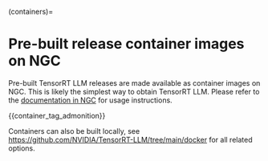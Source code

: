 (containers)=

# Pre-built release container images on NGC

Pre-built TensorRT LLM releases are made available as container images
on NGC. This is likely the simplest way to obtain TensorRT LLM. Please refer to the [documentation in NGC](https://catalog.ngc.nvidia.com/orgs/nvidia/teams/tensorrt-llm/containers/release) for usage instructions.

{{container_tag_admonition}}

Containers can also be built locally, see
<https://github.com/NVIDIA/TensorRT-LLM/tree/main/docker>
for all related options.
